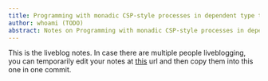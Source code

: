 ```yaml
---
title: Programming with monadic CSP-style processes in dependent type theory
author: whoami (TODO)
abstract: Notes on Programming with monadic CSP-style processes in dependent type theory
---
```


This is the liveblog notes.  In case there are multiple
people liveblogging, you can temporarily edit your notes
at [this](programming-with-mon/template.md) url and then copy them into this one in one
commit.
